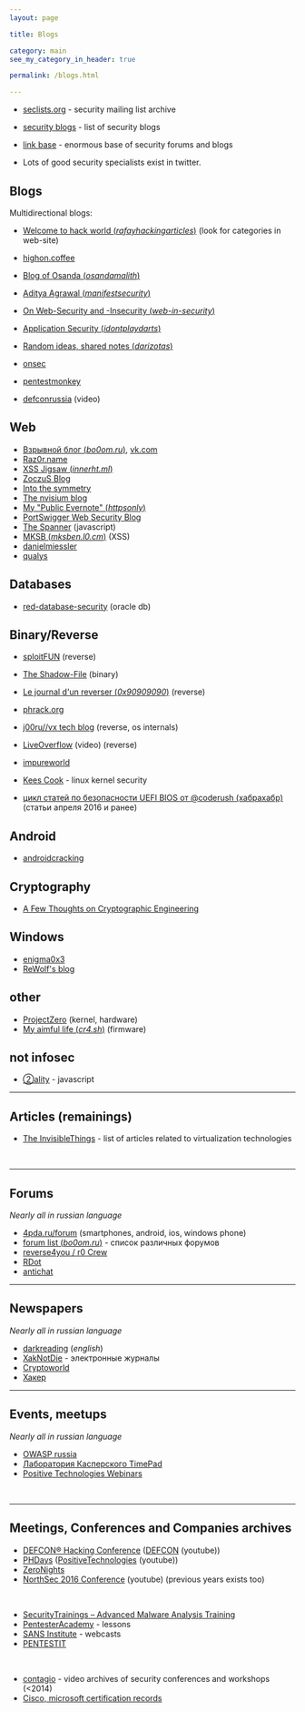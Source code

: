 ```yaml
---
layout: page

title: Blogs

category: main
see_my_category_in_header: true

permalink: /blogs.html

---
```


<article class="markdown-body" markdown="1">

* [seclists.org](http://seclists.org/) - security mailing list archive

* [security blogs](http://workhack.com/security) - list of security blogs
* [link base](https://link-base.org/) - enormous base of security forums and blogs

* Lots of good security specialists exist in twitter.

# Blogs

Multidirectional blogs:

* [Welcome to hack world (*rafayhackingarticles*)](www.rafayhackingarticles.net/) (look for categories in web-site)

* [highon.coffee](https://highon.coffee/blog/)
* [Blog of Osanda (*osandamalith*)](https://osandamalith.com/)
* [Aditya Agrawal (*manifestsecurity*)](https://manifestsecurity.com/)
* [On Web-Security and -Insecurity (*web-in-security*)](http://web-in-security.blogspot.ru/)
* [Application Security (*idontplaydarts*)](https://www.idontplaydarts.com/)
* [Random ideas, shared notes (*darizotas*)](http://darizotas.blogspot.ru/)
* [onsec](http://lab.onsec.ru/)
* [pentestmonkey](http://pentestmonkey.net/category/blog)
* [defconrussia](https://www.twitch.tv/defconrussia) (video)

## Web

* [Взрывной блог (*bo0om.ru*)](http://bo0om.ru/), [vk.com](https://vk.com/bo0om_ru)
* [Raz0r.name](http://raz0r.name/)
* [XSS Jigsaw (*innerht.ml*)](http://blog.innerht.ml/)
* [ZoczuS Blog](http://zoczus.blogspot.ru/)
* [Into the symmetry](http://intothesymmetry.blogspot.ch/)
* [The nvisium blog](https://nvisium.com/blog/)
* [My "Public Evernote" (*httpsonly*)](https://httpsonly.blogspot.ru/)
* [PortSwigger Web Security Blog](http://blog.portswigger.net/)
* [The Spanner](http://www.thespanner.co.uk/) (javascript)
* [MKSB (*mksben.l0.cm*)](http://mksben.l0.cm/) (XSS)
* [danielmiessler](https://danielmiessler.com/blog/)
* [qualys](https://blog.qualys.com/)

## Databases

* [red-database-security](http://blog.red-database-security.com/) (oracle db)

## Binary/Reverse

* [sploitFUN](https://sploitfun.wordpress.com/) (reverse)
* [The Shadow-File](http://shadow-file.blogspot.ru/) (binary)
* [Le journal d'un reverser (*0x90909090*)](http://0x90909090.blogspot.fr/) (reverse)
* [phrack.org](http://phrack.org/issues/69/1.html)
* [j00ru//vx tech blog](http://j00ru.vexillium.org/) (reverse, os internals)
* [LiveOverflow](https://www.youtube.com/channel/UClcE-kVhqyiHCcjYwcpfj9w) (video) (reverse)
* [impureworld](https://impureworld.wordpress.com/)

* [Kees Cook](https://wiki.ubuntu.com/KeesCook) - linux kernel security

* [цикл статей по безопасности UEFI BIOS от @coderush (хабрахабр)](https://habrahabr.ru/users/coderush/topics/) (статьи апреля 2016 и ранее)

## Android

* [androidcracking](http://androidcracking.blogspot.nl/)

## Cryptography

* [A Few Thoughts on Cryptographic Engineering](http://blog.cryptographyengineering.com/)

## Windows

* [enigma0x3](https://enigma0x3.net/)
* [ReWolf's blog](http://blog.rewolf.pl/blog/)

## other

* [ProjectZero](http://googleprojectzero.blogspot.ru/) (kernel, hardware)
* [My aimful life (*cr4.sh*)](http://blog.cr4.sh/) (firmware)

## not infosec

* [②ality](http://www.2ality.com/) - javascript


---

# Articles (remainings)

* [The InvisibleThings](https://blog.invisiblethings.org/papers/) - list of articles related to virtualization technologies


<br>

---

# Forums

*Nearly all in russian language*

* [4pda.ru/forum](http://4pda.ru/forum/index.php?act=idx) (smartphones, android, ios, windows phone)
* [forum list (*bo0om.ru*)](https://bo0om.ru/forumy-xakerskoj-tematiki) - список различных форумов
* [reverse4you / r0 Crew](https://forum.reverse4you.org/)
* [RDot](https://rdot.org/forum/)
* [antichat](https://forum.antichat.ru/)

<!--Dead links:-->
<!--* [Xploit the World](https://www.xploitworld.net/)-->
<!--* [eXeL@B](https://www.exelab.ru/f/)-->


---

# Newspapers

*Nearly all in russian language*

* [darkreading](http://www.darkreading.com/) (*english*)
* [XakNotDie](http://xaknotdie.org/) - электронные журналы
* [Cryptoworld](http://cryptoworld.su/)              
* [Хакер](https://xakep.ru/)

<!-----

# Companies

* [Positive security](https://www.ptsecurity.com/ru-ru/)
* [dsec](https://dsec.ru/)
* [Лаборатория Касперского](https://www.kaspersky.com/)
* [PentestIt](https://lab.pentestit.ru/)
* [WhiteHat Security](https://whitehatsec.com/)
* [SecureIdeas](https://www.secureideas.com/)-->


---

# Events, meetups

*Nearly all in russian language*

* [OWASP russia](https://www.meetup.com/OWASP-Russia/)
* [Лаборатория Касперского TimePad](https://laboratoriya-kasperskogo.timepad.ru/events/)
* [Positive Technologies Webinars](http://www.ptsecurity.ru/research/webinar/)


<br>

---

# Meetings, Conferences and Companies archives 

* [DEFCON® Hacking Conference](https://www.defcon.org/html/links/dc-archives.html) ([DEFCON](https://www.youtube.com/user/DEFCONConference) (youtube))
* [PHDays](http://www.phdays.ru/archive/) ([PositiveTechnologies](https://www.youtube.com/channel/UC0-ELAiligc7HYUyAtIJMQg) (youtube))
* [ZeroNights](http://2015.zeronights.org/materials.html)
* [NorthSec 2016 Conference](https://www.youtube.com/playlist?list=PLuUtcRxSUZUpg-z0MkDrFrwMiiFMVr1yI) (youtube) (previous years exists too)

<br>

* [SecurityTrainings – Advanced Malware Analysis Training](http://securitytrainings.net/advanced-malware-analysis-training/)
* [PentesterAcademy](http://www.pentesteracademy.com/topics) - lessons
* [SANS Institute](https://www.sans.org/webcasts/archive/2015) - webcasts
* [PENTESTIT](http://www.youtube.com/user/PentestITLab)

<br>

* [contagio](http://contagiodump.blogspot.ru/2015/01/video-archives-of-security-conferences.html) - video archives of security conferences and workshops (<2014)
* [Cisco, microsoft certification records](https://cloud.mail.ru/public/4LkR/8pHPQp1Uz/)

</article>

